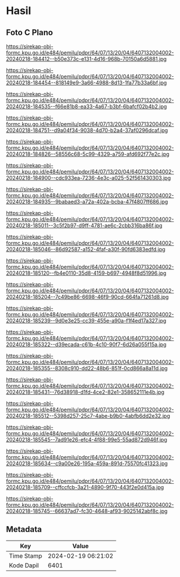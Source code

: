 # Hasil

## Foto C Plano

https://sirekap-obj-formc.kpu.go.id/e484/pemilu/pdpr/64/07/13/20/04/6407132004002-20240218-184412--b50e373c-e131-4d16-968b-70150a6d5881.jpg

https://sirekap-obj-formc.kpu.go.id/e484/pemilu/pdpr/64/07/13/20/04/6407132004002-20240218-184454--818149e9-3a66-4988-8d13-1fa77b33a6bf.jpg

https://sirekap-obj-formc.kpu.go.id/e484/pemilu/pdpr/64/07/13/20/04/6407132004002-20240218-184535--f66e81b8-ea33-4a67-b3bf-6bafcf02b4b2.jpg

https://sirekap-obj-formc.kpu.go.id/e484/pemilu/pdpr/64/07/13/20/04/6407132004002-20240218-184751--d9a04f34-9038-4d70-b2a4-37af0296dcaf.jpg

https://sirekap-obj-formc.kpu.go.id/e484/pemilu/pdpr/64/07/13/20/04/6407132004002-20240218-184826--58556c68-5c99-4329-a759-afd692f77e2c.jpg

https://sirekap-obj-formc.kpu.go.id/e484/pemilu/pdpr/64/07/13/20/04/6407132004002-20240218-184900--cdc933ea-7236-4e3c-a025-52f561430303.jpg

https://sirekap-obj-formc.kpu.go.id/e484/pemilu/pdpr/64/07/13/20/04/6407132004002-20240218-184935--9babaed3-a72a-402a-bcba-47f4807ff686.jpg

https://sirekap-obj-formc.kpu.go.id/e484/pemilu/pdpr/64/07/13/20/04/6407132004002-20240218-185011--3c5f2b97-d9ff-4781-ae6c-2cbb316ba86f.jpg

https://sirekap-obj-formc.kpu.go.id/e484/pemilu/pdpr/64/07/13/20/04/6407132004002-20240218-185046--86d92587-a152-4faf-a30f-90fd6383edfd.jpg

https://sirekap-obj-formc.kpu.go.id/e484/pemilu/pdpr/64/07/13/20/04/6407132004002-20240218-185120--fb4e0110-35d8-4159-b697-4948f8d51996.jpg

https://sirekap-obj-formc.kpu.go.id/e484/pemilu/pdpr/64/07/13/20/04/6407132004002-20240218-185204--7c49be86-6698-46f9-90cd-664fa71261d8.jpg

https://sirekap-obj-formc.kpu.go.id/e484/pemilu/pdpr/64/07/13/20/04/6407132004002-20240218-185239--9d0e3e25-cc39-455e-a90a-f1f4ed17a327.jpg

https://sirekap-obj-formc.kpu.go.id/e484/pemilu/pdpr/64/07/13/20/04/6407132004002-20240218-185322--d39ecada-c61b-4c10-90f7-6d26a055f15a.jpg

https://sirekap-obj-formc.kpu.go.id/e484/pemilu/pdpr/64/07/13/20/04/6407132004002-20240218-185355--8308c910-dd22-48b6-851f-0cd866a8a11d.jpg

https://sirekap-obj-formc.kpu.go.id/e484/pemilu/pdpr/64/07/13/20/04/6407132004002-20240218-185431--76d38918-d1fd-4ce2-82e1-358652111e4b.jpg

https://sirekap-obj-formc.kpu.go.id/e484/pemilu/pdpr/64/07/13/20/04/6407132004002-20240218-185512--5398d257-25c7-4abe-b9b0-4abfb6dd2e32.jpg

https://sirekap-obj-formc.kpu.go.id/e484/pemilu/pdpr/64/07/13/20/04/6407132004002-20240218-185545--7ad91e26-efc4-4f88-99e5-55ad872d946f.jpg

https://sirekap-obj-formc.kpu.go.id/e484/pemilu/pdpr/64/07/13/20/04/6407132004002-20240218-185634--c9a00e26-195a-459a-891d-75570fc41323.jpg

https://sirekap-obj-formc.kpu.go.id/e484/pemilu/pdpr/64/07/13/20/04/6407132004002-20240218-185709--cffccfcb-3a21-4890-9f70-443f2e0d415a.jpg

https://sirekap-obj-formc.kpu.go.id/e484/pemilu/pdpr/64/07/13/20/04/6407132004002-20240218-185745--66637ad7-fc30-4648-af93-9025142abf8c.jpg


## Metadata

| Key        | Value               |
| ---------- | ------------------- |
| Time Stamp | 2024-02-19 06:21:02 |
| Kode Dapil | 6401                |



